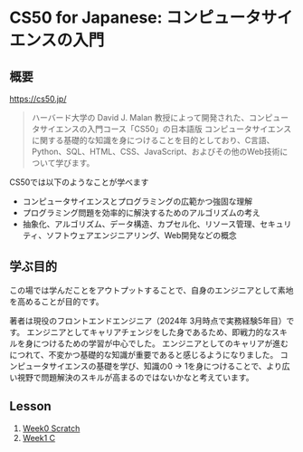 # CS50 for Japanese: コンピュータサイエンスの入門

## 概要

https://cs50.jp/

> ハーバード大学の David J. Malan 教授によって開発された、コンピュータサイエンスの入門コース「CS50」の日本語版
> コンピュータサイエンスに関する基礎的な知識を身につけることを目的としており、C言語、Python、SQL、HTML、CSS、JavaScript、およびその他のWeb技術について学びます。

CS50では以下のようなことが学べます

- コンピュータサイエンスとプログラミングの広範かつ強固な理解
- プログラミング問題を効率的に解決するためのアルゴリズムの考え
- 抽象化、アルゴリズム、データ構造、カプセル化、リソース管理、セキュリティ、ソフトウェアエンジニアリング、Web開発などの概念

## 学ぶ目的

この場では学んだことをアウトプットすることで、自身のエンジニアとして素地を高めることが目的です。

著者は現役のフロントエンドエンジニア（2024年 3月時点で実務経験5年目）です。
エンジニアとしてキャリアチェンジをした身であるため、即戦力的なスキルを身につけるための学習が中心でした。
エンジニアとしてのキャリアが進むにつれて、不変かつ基礎的な知識が重要であると感じるようになりました。
コンピュータサイエンスの基礎を学び、知識の0 -> 1を身につけることで、より広い視野で問題解決のスキルが高まるのではないかなと考えています。

## Lesson

1. [Week0 Scratch](TBD)
2. [Week1 C](TBD)